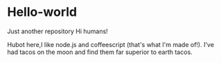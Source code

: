 # Hello-world
Just another repository
Hi humans! 

Hubot here,I like node.js and coffeescript (that's what I'm made of!).
I've had tacos on the moon and find them far superior to earth tacos. 
